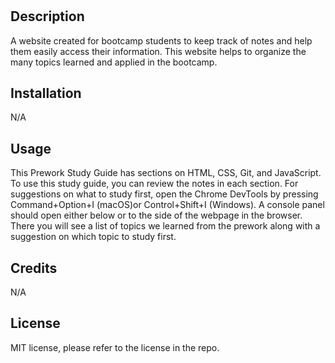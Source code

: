 # <Prework Study Guide Webpage>

## Description

A website created for bootcamp students to keep track of notes and help them easily access their information. This website helps to organize the many topics learned and applied in the bootcamp.

## Installation

N/A

## Usage

This Prework Study Guide has sections on HTML, CSS, Git, and JavaScript. To use this study guide, you can review the notes in each section. For suggestions on what to study first, open the Chrome DevTools by pressing Command+Option+I (macOS)or Control+Shift+I (Windows). A console panel should open either below or to the side of the webpage in the browser. There you will see a list of topics we learned from the prework along with a suggestion on which topic to study first.

## Credits

N/A

## License

MIT license, please refer to the license in the repo.
